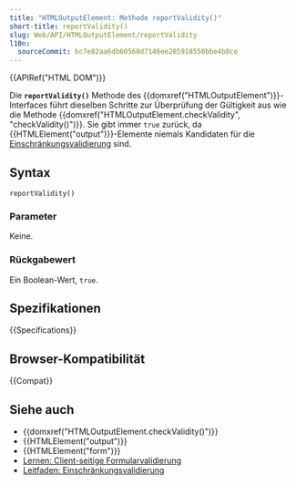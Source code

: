 ```yaml
---
title: "HTMLOutputElement: Methode reportValidity()"
short-title: reportValidity()
slug: Web/API/HTMLOutputElement/reportValidity
l10n:
  sourceCommit: bc7e82aa6db60568d7146ee285918550bbe4b8ce
---
```


{{APIRef("HTML DOM")}}

Die **`reportValidity()`** Methode des {{domxref("HTMLOutputElement")}}-Interfaces führt dieselben Schritte zur Überprüfung der Gültigkeit aus wie die Methode {{domxref("HTMLOutputElement.checkValidity", "checkValidity()")}}. Sie gibt immer `true` zurück, da {{HTMLElement("output")}}-Elemente niemals Kandidaten für die [Einschränkungsvalidierung](/de/docs/Web/HTML/Constraint_validation) sind.

## Syntax

```js-nolint
reportValidity()
```

### Parameter

Keine.

### Rückgabewert

Ein Boolean-Wert, `true`.

## Spezifikationen

{{Specifications}}

## Browser-Kompatibilität

{{Compat}}

## Siehe auch

- {{domxref("HTMLOutputElement.checkValidity()")}}
- {{HTMLElement("output")}}
- {{HTMLElement("form")}}
- [Lernen: Client-seitige Formularvalidierung](/de/docs/Learn/Forms/Form_validation)
- [Leitfaden: Einschränkungsvalidierung](/de/docs/Web/HTML/Constraint_validation)
